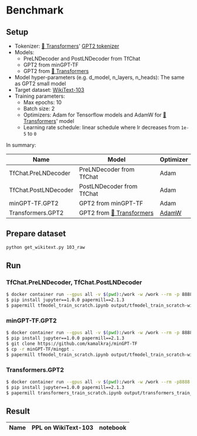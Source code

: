# Benchmark

## Setup

* Tokenizer: [🤗 Transformers](https://github.com/huggingface/transformers)' [GPT2 tokenizer](https://huggingface.co/transformers/model_doc/gpt2.html#gpt2tokenizer)
* Models:
  * PreLNDecoder and PostLNDecoder from TfChat
  * GPT2 from minGPT-TF
  * GPT2 from [🤗 Transformers](https://github.com/huggingface/transformers)
* Model hyper-parameters (e.g. d_model, n_layers, n_heads): The same as GPT2 small model
* Target dataset: [WikiText-103](https://blog.einstein.ai/the-wikitext-long-term-dependency-language-modeling-dataset/)
* Training parameters:
  * Max epochs: 10
  * Batch size: 2
  * Optimizers: Adam for Tensorflow models and AdamW for [🤗 Transformers](https://github.com/huggingface/transformers)' model
  * Learning rate schedule: linear schedule where lr decreases from `1e-5` to `0`

In summary:

| Name | Model | Optimizer |
| --- | --- | --- |
| TfChat.PreLNDecoder | PreLNDecoder from TfChat | Adam |
| TfChat.PostLNDecoder | PostLNDecoder from TfChat | Adam |
| minGPT-TF.GPT2 | GPT2 from minGPT-TF | Adam |
| Transformers.GPT2 | GPT2 from [🤗 Transformers](https://github.com/huggingface/transformers) | [AdamW](https://huggingface.co/transformers/main_classes/optimizer_schedules.html#adamw-pytorch) |

## Prepare dataset

```sh
python get_wikitext.py 103_raw
```

## Run

### TfChat.PreLNDecoder, TfChat.PostLNDecoder

```sh
$ docker container run --gpus all -v $(pwd):/work -w /work --rm -p 8888:8888 -it tensorflow/tensorflow:2.3.1-gpu
$ pip install jupyter==1.0.0 papermill==2.1.3
$ papermill tfmodel_train_scratch.ipynb output/tfmodel_train_scratch-wikitext_103_raw-pre_ln.ipynb -p train_file wikitext-103-raw/wiki.train.raw -p valid_file wikitext-103-raw/wiki.valid.raw -p epochs 20 -p model_type pre_ln
```

### minGPT-TF.GPT2

```sh
$ docker container run --gpus all -v $(pwd):/work -w /work --rm -p 8888:8888 -it tensorflow/tensorflow:2.3.1-gpu
$ pip install jupyter==1.0.0 papermill==2.1.3
$ git clone https://github.com/kamalkraj/minGPT-TF
$ cp -r minGPT-TF/mingpt .
$ papermill tfmodel_train_scratch.ipynb output/tfmodel_train_scratch-wikitext_103_raw-min_gpt.ipynb -p train_file wikitext-103-raw/wiki.train.raw -p valid_file wikitext-103-raw/wiki.valid.raw -p epochs 20 -p model_type min_gpt
```

### Transformers.GPT2

```sh
$ docker container run --gpus all -v $(pwd):/work -w /work --rm -p8888:8888 -it pytorch/pytorch:1.6.0-cuda10.1-cudnn7-devel
$ pip install jupyter==1.0.0 papermill==2.1.3
$ papermill transformers_train_scratch.ipynb output/transformers_train_scratch-wikitext_103_raw.ipynb -p train_file wikitext-103-raw/wiki.train.raw -p valid_file wikitext-103-raw/wiki.valid.raw -p epochs 10 -p warmup_steps 0
```

## Result

| Name | PPL on WikiText-103 | notebook |
| --- | --- | --- |
